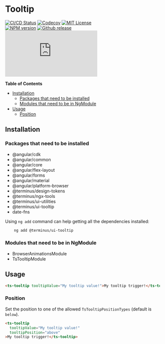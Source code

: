 <h1>Tooltip</h1>

[![CI/CD Status][github-action-badge]][github-action-link] [![Codecov][codecov-badge]][codecov-project] [![MIT License][license-image]][license-url]  
[![NPM version][npm-version-image]][npm-package] [![Github release][gh-release-badge]][gh-releases] [![Library size][file-size-badge]][raw-distribution-js]

<!-- START doctoc generated TOC please keep comment here to allow auto update -->
<!-- DON'T EDIT THIS SECTION, INSTEAD RE-RUN doctoc TO UPDATE -->
**Table of Contents**

- [Installation](#installation)
  - [Packages that need to be installed](#packages-that-need-to-be-installed)
  - [Modules that need to be in NgModule](#modules-that-need-to-be-in-ngmodule)
- [Usage](#usage)
  - [Position](#position)

<!-- END doctoc generated TOC please keep comment here to allow auto update -->

## Installation

### Packages that need to be installed

  * @angular/cdk
  * @angular/common
  * @angular/core
  * @angular/flex-layout
  * @angular/forms
  * @angular/material
  * @angular/platform-browser
  * @terminus/design-tokens
  * @terminus/ngx-tools
  * @terminus/ui-utilities
  * @terminus/ui-tooltip
  * date-fns

Using `ng add` command can help getting all the dependencies installed:

```bash
    ng add @terminus/ui-tooltip
```

### Modules that need to be in NgModule

  * BrowserAnimationsModule
  * TsTooltipModule

## Usage

```html
<ts-tooltip tooltipValue="My tooltip value!">My tooltip trigger!</ts-tooltip>
```

### Position

Set the position to one of the allowed `TsTooltipPositionTypes` (default is `below`).

```html
<ts-tooltip
  tooltipValue="My tooltip value!"
  tooltipPosition="above"
>My tooltip trigger!</ts-tooltip>
```


<!-- Links -->
[license-url]:         https://github.com/GetTerminus/terminus-oss/blob/release/LICENSE
[license-image]:       http://img.shields.io/badge/license-MIT-blue.svg
[codecov-project]:     https://codecov.io/gh/GetTerminus/terminus-oss
[codecov-badge]:       https://codecov.io/gh/GetTerminus/terminus-oss/branch/release/graph/badge.svg
[npm-version-image]:   http://img.shields.io/npm/v/@terminus/ui-tooltip.svg
[npm-package]:         https://www.npmjs.com/package/@terminus/ui-tooltip
[gh-release-badge]:    https://img.shields.io/github/release/GetTerminus/terminus-oss.svg
[gh-releases]:         https://github.com/GetTerminus/terminus-ui/releases/
[github-action-badge]: https://github.com/GetTerminus/terminus-oss/workflows/Release%20CI/badge.svg
[github-action-link]:  https://github.com/GetTerminus/terminus-oss/actions?query=workflow%3A%22CI+Release%22
[file-size-badge]:     http://img.badgesize.io/https://unpkg.com/@terminus/ui-tooltip/bundles/terminus-ui-tooltip.umd.min.js?compression=gzip
[raw-distribution-js]: https://unpkg.com/@terminus/ui-tooltip/bundles/terminus-ui-tooltip.umd.js
